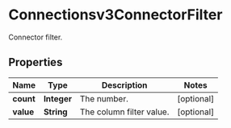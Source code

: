 

# Connectionsv3ConnectorFilter

Connector filter.

## Properties

| Name | Type | Description | Notes |
|------------ | ------------- | ------------- | -------------|
|**count** | **Integer** | The number. |  [optional] |
|**value** | **String** | The column filter value. |  [optional] |



